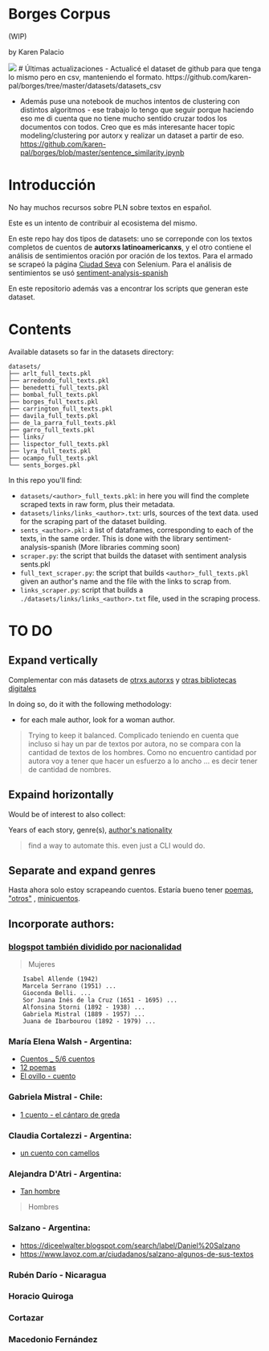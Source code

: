 # Borges Corpus
(WIP)

by Karen Palacio

<img src="https://i.imgur.com/iDJpsjf.png"/>
# Últimas actualizaciones
- Actualicé el dataset de github para que tenga lo mismo pero en csv, manteniendo el formato. https://github.com/karen-pal/borges/tree/master/datasets/datasets_csv

- Además puse una notebook de muchos intentos de clustering con distintos algoritmos - ese trabajo lo tengo que seguir porque haciendo eso me di cuenta que no tiene mucho sentido cruzar todos los documentos con todos. Creo que es más interesante hacer topic modeling/clustering por autorx y realizar un dataset a partir de eso.
https://github.com/karen-pal/borges/blob/master/sentence_similarity.ipynb

# Introducción
No hay muchos recursos sobre PLN sobre textos en español.

Este es un intento de contribuir al ecosistema del mismo.

En este repo hay dos tipos de datasets: uno se correponde con los textos completos de cuentos de **autorxs latinoamericanxs**, y el otro contiene el análisis de sentimientos oración por oración de los textos. Para el armado se scrapeó la página [Ciudad Seva](https://ciudadseva.com/autor/jorge-luis-borges/cuentos/) con Selenium. Para el análisis de sentimientos se usó [sentiment-analysis-spanish](https://pypi.org/project/sentiment-analysis-spanish/)

En este repositorio además vas a encontrar los scripts que generan este dataset.

# Contents

Available datasets so far in the datasets directory:

```
datasets/
├── arlt_full_texts.pkl
├── arredondo_full_texts.pkl
├── benedetti_full_texts.pkl
├── bombal_full_texts.pkl
├── borges_full_texts.pkl
├── carrington_full_texts.pkl
├── davila_full_texts.pkl
├── de_la_parra_full_texts.pkl
├── garro_full_texts.pkl
├── links/
├── lispector_full_texts.pkl
├── lyra_full_texts.pkl
├── ocampo_full_texts.pkl
└── sents_borges.pkl
```

In this repo you'll find:

* `datasets/<author>_full_texts.pkl`: in here you will find the complete scraped texts in raw form, plus their metadata.
* `datasets/links/links_<author>.txt`: urls, sources of the text data. used for the scraping part of the dataset building.
* `sents_<author>.pkl`: a list of dataframes, corresponding to each of the texts, in the same order. This is done with the library sentiment-analysis-spanish (More libraries comming soon)
* `scraper.py`: the script that builds the dataset with sentiment analysis sents.pkl
* `full_text_scraper.py`: the script that builds `<author>_full_texts.pkl` given an author's name and the file with the links to scrap from.
* `links_scraper.py`: script that builds a `./datasets/links/links_<author>.txt` file, used in the scraping process.

# TO DO

## Expand vertically
Complementar con más datasets de [otrxs autorxs](https://ciudadseva.com/biblioteca/indice-autor-cuentos/) y [otras bibliotecas digitales](https://ciudadseva.com/secciones/bibliotecas-digitales-publicas/)

In doing so, do it with the following methodology:

* for each male author, look for a woman author.

> Trying to keep it balanced. Complicado teniendo en cuenta que incluso si hay un par de textos por autora, no se compara con la cantidad de textos de los hombres. Como no encuentro cantidad por autora voy a tener que hacer un esfuerzo a lo ancho ... es decir tener de cantidad de nombres.

## Expaind horizontally

Would be of interest to also collect:

Years of each story, genre(s), [author's nationality](https://ciudadseva.com/biblioteca/indice-paises-cuentos/)

> find a way to automate this. even just a CLI would do.


## Separate and expand genres

Hasta ahora solo estoy scrapeando cuentos. Estaría bueno tener [poemas](https://ciudadseva.com/biblioteca/indice-autor-poemas/), ["otros"](http://ciudadseva.com/biblioteca/indice-autor-otrostextos/) , [minicuentos](https://ciudadseva.com/biblioteca/indice-autor-minicuentos/).

## Incorporate authors:

### [blogspot también dividido por nacionalidad](http://cuentosdelatinoamerica.blogspot.com/search/label/Cuentistas%20de%20latinoam%C3%A9rica)

> Mujeres
```
    Isabel Allende (1942)
    Marcela Serrano (1951) ...
    Gioconda Belli. ...
    Sor Juana Inés de la Cruz (1651 - 1695) ...
    Alfonsina Storni (1892 - 1938) ...
    Gabriela Mistral (1889 - 1957) ...
    Juana de Ibarbourou (1892 - 1979) ...
```

### María Elena Walsh - Argentina:
* [Cuentos _ 5/6 cuentos](http://lasalademerlin.blogspot.com/2016/11/cinco-cuentos-cortos-de-maria-elena.html)
* [12 poemas](https://www.conmishijos.com/actividades-para-ninos/cuentos/12-bellos-y-divertidos-poemas-de-maria-elena-walsh-para-ninos/)
* [El ovillo - cuento](http://bpcd-mariaelenawalsh.blogspot.com/2013/06/cuento-el-ovillo-de-maria-elena-walsh.html)

### Gabriela Mistral - Chile:
* [1 cuento - el cántaro de greda](http://cuentosdelatinoamerica.blogspot.com/2011/06/el-cantaro-de-greda-gabriela-mistral.html)

### Claudia Cortalezzi - Argentina:
* [un cuento con camellos](http://cuentosdelatinoamerica.blogspot.com/2017/01/un-cuento-con-camellos-claudia.html)


### Alejandra D'Atri - Argentina:
* [Tan hombre](http://cuentosdelatinoamerica.blogspot.com/2015/11/tan-hombre-alejandra-datri.html)


> Hombres
### Salzano - Argentina:
* https://diceelwalter.blogspot.com/search/label/Daniel%20Salzano
* https://www.lavoz.com.ar/ciudadanos/salzano-algunos-de-sus-textos
### Rubén Darío - Nicaragua
### Horacio Quiroga
### Cortazar
### Macedonio Fernández
